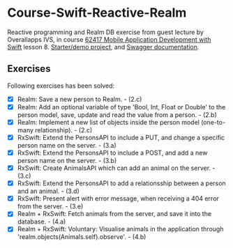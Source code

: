 # Course-Swift-Reactive-Realm
Reactive programming and Realm DB exercise from guest lecture by Overallapps IVS, in course [62417 Mobile Application Development with Swift](https://kurser.dtu.dk/course/62417) lesson 8. [Starter/demo project](https://gitlab.com/overallapps/demo-ios), and [Swagger documentation](https://demo.overallapps.com/docs/index.html).

## Exercises
Following exercises has been solved:
- [x] Realm: Save a new person to Realm. - (2.c)
- [x] Realm: Add an optional variable of type 'Bool, Int, Float or Double' to the person model, save, update and read the value from a person. - (2.b)
- [x] Realm: Implement a new list of objects inside the person model (one-to-many relationship). - (2.c)
- [x] RxSwift: Extend the PersonsAPI to include a PUT, and change a specific person name on the server. - (3.a) 
- [x] RxSwift: Extend the PersonsAPI to include a POST, and add a new person name on the server. - (3.b)
- [x] RxSwift: Create AnimalsAPI which can add an animal on the server. - (3.c)
- [x] RxSwift: Extend the PersonsAPI to add a relationsship between a person and an animal. - (3.d)
- [x] RxSwift: Present alert with error message, when receiving a 404 error from the server. - (3.e)
- [x] Realm + RxSwift: Fetch animals from the server, and save it into the database. - (4.a)
- [x] Realm + RxSwift: Voluntary: Visualise animals in the application through 'realm.objects(Animals.self).observe'. - (4.b)

<!---
## Screenshots
<div>
<img src="/Screenshots/Screenshot_1.png?raw=true" height="500" width="250"/>
</div>

<div>
<img src="/Screenshots/Screenshot_2.png?raw=true" height="500" width="250"/>
</div>

<div>
<img src="/Screenshots/Screenshot_3.png?raw=true" height="500" width="250"/>
</div>
-->
